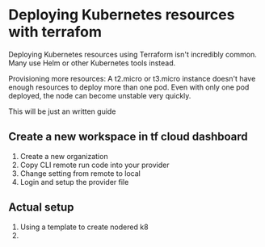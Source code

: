 # Deploying Kubernetes resources with terrafom 

Deploying Kubernetes resources using Terraform isn't incredibly common. 
Many use Helm or other Kubernetes tools instead. 

Provisioning more resources:
A t2.micro or t3.micro instance doesn't have enough resources to deploy more than one pod. 
Even with only one pod deployed, the node can become unstable very quickly.

This will be just an written guide

## Create a new workspace in tf cloud dashboard
1. Create a new organization
2. Copy CLI remote run code into your provider 
3. Change setting from remote to local
4. Login and setup the provider file

## Actual setup
1. Using a template to create nodered k8
2. 
